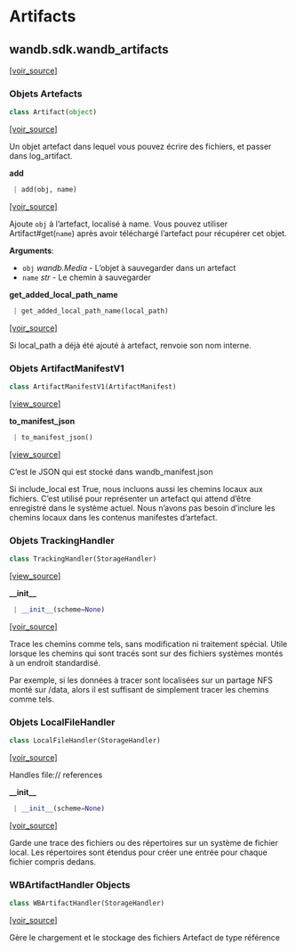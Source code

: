 # Artifacts

## wandb.sdk.wandb\_artifacts

 [\[voir\_source\]](https://github.com/wandb/client/blob/1d91d968ba0274736fc232dcb1a87a878142891d/wandb/sdk/wandb_artifacts.py#L2)

### Objets Artefacts

```python
class Artifact(object)
```

 [\[voir\_source\]](https://github.com/wandb/client/blob/1d91d968ba0274736fc232dcb1a87a878142891d/wandb/sdk/wandb_artifacts.py#L69)

Un objet artefact dans lequel vous pouvez écrire des fichiers, et passer dans log\_artifact.

**add**

```python
 | add(obj, name)
```

 [\[voir\_source\]](https://github.com/wandb/client/blob/1d91d968ba0274736fc232dcb1a87a878142891d/wandb/sdk/wandb_artifacts.py#L229)

 Ajoute `obj` à l’artefact, localisé à name. Vous pouvez utiliser Artifact\#get\(`name`\) après avoir téléchargé l’artefact pour récupérer cet objet.

**Arguments**:

* `obj` _wandb.Media_ - L’objet à sauvegarder dans un artefact
* `name` _str_ - Le chemin à sauvegarder

**get\_added\_local\_path\_name**

```python
 | get_added_local_path_name(local_path)
```

 [\[voir\_source\]](https://github.com/wandb/client/blob/1d91d968ba0274736fc232dcb1a87a878142891d/wandb/sdk/wandb_artifacts.py#L278)

Si local\_path a déjà été ajouté à artefact, renvoie son nom interne.

###  Objets ArtifactManifestV1

```python
class ArtifactManifestV1(ArtifactManifest)
```

[\[view\_source\]](https://github.com/wandb/client/blob/1d91d968ba0274736fc232dcb1a87a878142891d/wandb/sdk/wandb_artifacts.py#L328)

**to\_manifest\_json**

```python
 | to_manifest_json()
```

[\[view\_source\]](https://github.com/wandb/client/blob/1d91d968ba0274736fc232dcb1a87a878142891d/wandb/sdk/wandb_artifacts.py#L368)

C’est le JSON qui est stocké dans wandb\_manifest.json

Si include\_local est True, nous incluons aussi les chemins locaux aux fichiers. C’est utilisé pour représenter un artefact qui attend d’être enregistré dans le système actuel. Nous n’avons pas besoin d’inclure les chemins locaux dans les contenus manifestes d’artefact.

### Objets TrackingHandler

```python
class TrackingHandler(StorageHandler)
```

[\[view\_source\]](https://github.com/wandb/client/blob/1d91d968ba0274736fc232dcb1a87a878142891d/wandb/sdk/wandb_artifacts.py#L636)

**\_\_init\_\_**

```python
 | __init__(scheme=None)
```

 [\[voir\_source\]](https://github.com/wandb/client/blob/1d91d968ba0274736fc232dcb1a87a878142891d/wandb/sdk/wandb_artifacts.py#L637)

Trace les chemins comme tels, sans modification ni traitement spécial. Utile lorsque les chemins qui sont tracés sont sur des fichiers systèmes montés à un endroit standardisé.

Par exemple, si les données à tracer sont localisées sur un partage NFS monté sur /data, alors il est suffisant de simplement tracer les chemins comme tels.

### Objets LocalFileHandler

```python
class LocalFileHandler(StorageHandler)
```

 [\[voir\_source\]](https://github.com/wandb/client/blob/1d91d968ba0274736fc232dcb1a87a878142891d/wandb/sdk/wandb_artifacts.py#L682)

Handles file:// references

**\_\_init\_\_**

```python
 | __init__(scheme=None)
```

 [\[voir\_source\]](https://github.com/wandb/client/blob/1d91d968ba0274736fc232dcb1a87a878142891d/wandb/sdk/wandb_artifacts.py#L686)

Garde une trace des fichiers ou des répertoires sur un système de fichier local. Les répertoires sont étendus pour créer une entrée pour chaque fichier compris dedans.

### WBArtifactHandler Objects

```python
class WBArtifactHandler(StorageHandler)
```

[\[voir\_source\]](https://github.com/wandb/client/blob/1d91d968ba0274736fc232dcb1a87a878142891d/wandb/sdk/wandb_artifacts.py#L1172)

 Gère le chargement et le stockage des fichiers Artefact de type référence

